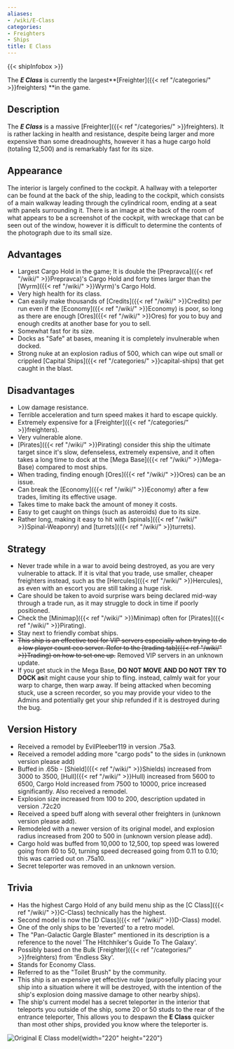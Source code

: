 ```yaml
---
aliases:
- /wiki/E-Class
categories:
- Freighters
- Ships
title: E Class
---  
```


{{< shipInfobox >}} 

The **_E Class_** is currently the largest**[Freighter]({{< ref "/categories/" >}}freighters) **in the game. 

## Description

The **_E Class_** is a massive [Freighter]({{< ref "/categories/" >}}freighters). It is rather lacking in health and resistance, despite being larger and more expensive than some dreadnoughts, however it has a huge cargo hold (totaling 12,500) and is remarkably fast for its size.

## Appearance

The interior is largely confined to the cockpit. A hallway with a teleporter can be found at the back of the ship, leading to the cockpit, which consists of a main walkway leading through the cylindrical room, ending at a seat with panels surrounding it. There is an image at the back of the room of what appears to be a screenshot of the cockpit, with wreckage that can be seen out of the window, however it is difficult to determine the contents of the photograph due to its small size.

## Advantages

- Largest Cargo Hold in the game; It is double the [Prepravca]({{< ref "/wiki/" >}}Prepravca)'s Cargo Hold and forty times larger than the [Wyrm]({{< ref "/wiki/" >}}Wyrm)'s Cargo Hold.
- Very high health for its class.
- Can easily make thousands of [Credits]({{< ref "/wiki/" >}}Credits) per run even if the [Economy]({{< ref "/wiki/" >}}Economy) is poor, so long as there are enough [Ores]({{< ref "/wiki/" >}}Ores) for you to buy and enough credits at another base for you to sell.
- Somewhat fast for its size.
- Docks as "Safe" at bases, meaning it is completely invulnerable when docked.
- Strong nuke at an explosion radius of 500, which can wipe out small or crippled [Capital Ships]({{< ref "/categories/" >}}capital-ships) that get caught in the blast.

## Disadvantages

- Low damage resistance.
- Terrible acceleration and turn speed makes it hard to escape quickly.
- Extremely expensive for a [Freighter]({{< ref "/categories/" >}}freighters).
- Very vulnerable alone.
- [Pirates]({{< ref "/wiki/" >}}Pirating) consider this ship the ultimate target since it's slow, defenseless, extremely expensive, and it often takes a long time to dock at the [Mega Base]({{< ref "/wiki/" >}}Mega-Base) compared to most ships.
- When trading, finding enough [Ores]({{< ref "/wiki/" >}}Ores) can be an issue.
- Can break the [Economy]({{< ref "/wiki/" >}}Economy) after a few trades, limiting its effective usage.
- Takes time to make back the amount of money it costs.
- Easy to get caught on things (such as asteroids) due to its size.
- Rather long, making it easy to hit with [spinals]({{< ref "/wiki/" >}}Spinal-Weaponry) and [turrets]({{< ref "/wiki/" >}}turrets).

## Strategy

- Never trade while in a war to avoid being destroyed, as you are very vulnerable to attack. If it is vital that you trade, use smaller, cheaper freighters instead, such as the [Hercules]({{< ref "/wiki/" >}}Hercules), as even with an escort you are still taking a huge risk.
- Care should be taken to avoid surprise wars being declared mid-way through a trade run, as it may struggle to dock in time if poorly positioned.
- Check the [Minimap]({{< ref "/wiki/" >}}Minimap) often for [Pirates]({{< ref "/wiki/" >}}Pirating).
- Stay next to friendly combat ships.
- <s>This ship is an effective tool for VIP servers especially when trying to do a low player count eco server. Refer to the [trading tab]({{< ref "/wiki/" >}}Trading) on how to set one up.</s> Removed VIP servers in an unknown update.
- If you get stuck in the Mega Base, **DO NOT MOVE** **AND DO NOT TRY TO DOCK as**it might cause your ship to fling. instead, calmly wait for your warp to charge, then warp away. If being attacked when becoming stuck, use a screen recorder, so you may provide your video to the Admins and potentially get your ship refunded if it is destroyed during the bug.

## Version History 

- Received a remodel by EvilPleeber119 in version .75a3.
- Received a remodel adding more "cargo pods" to the sides in (unknown version please add)
- Buffed in .65b - [Shield]({{< ref "/wiki/" >}}Shields) increased from 3000 to 3500, [Hull]({{< ref "/wiki/" >}}Hull) increased from 5600 to 6500, Cargo Hold increased from 7500 to 10000, price increased significantly. Also received a remodel.
- Explosion size increased from 100 to 200, description updated in version .72c20
- Received a speed buff along with several other freighters in (unknown version please add).
- Remodeled with a newer version of its original model, and explosion radius increased from 200 to 500 in (unknown version please add).
- Cargo hold was buffed from 10,000 to 12,500, top speed was lowered going from 60 to 50, turning speed decreased going from 0.11 to 0.10; this was carried out on .75a10.
- Secret teleporter was removed in an unknown version.

## Trivia

- Has the highest Cargo Hold of any build menu ship as the [C Class]({{< ref "/wiki/" >}}C-Class) technically has the highest.
- Second model is now the [D Class]({{< ref "/wiki/" >}}D-Class) model.
- One of the only ships to be 'reverted' to a retro model.
- The "Pan-Galactic Gargle Blaster" mentioned in its description is a reference to the novel 'The Hitchhiker's Guide To The Galaxy'.
- Possibly based on the Bulk [Freighter]({{< ref "/categories/" >}}freighters) from 'Endless Sky'.
- Stands for Economy Class.
- Referred to as the "Toilet Brush" by the community.
- This ship is an expensive yet effective nuke (purposefully placing your ship into a situation where it will be destroyed, with the intention of the ship's explosion doing massive damage to other nearby ships).
- The ship's current model has a secret teleporter in the interior that teleports you outside of the ship, some 20 or 50 studs to the rear of the entrance teleporter, This allows you to despawn the **E Class** quicker than most other ships, provided you know where the teleporter is.

![Original E Class
model](E_class.png "Original E Class model"){width="220" height="220"}